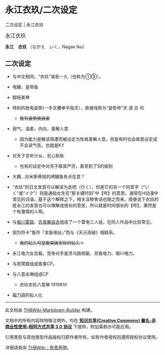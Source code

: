 # 永江衣玖/二次设定

<!-- source html: G:\repos\THBWiki-Markdown-Builder\THBWikiMarkdown\Temp\main\b\ba\ns0%3A%E6%B0%B8%E6%B1%9F%E8%A1%A3%E7%8E%96%2F%E4%BA%8C%E6%AC%A1%E8%AE%BE%E5%AE%9A.html -->

二次设定 | 永江衣玖

  
<big>永江衣玖</big>  

 **永江　衣玖** （ながえ　いく，Nagae Iku）
  


## 二次设定
- 与中文相同，“衣玖”谐音一九（也称为①⑨）。
- 电鳗、皇带鱼
- 御坂美琴
- 特别的放电姿势(一手叉腰单手指天），故被戏称为“姿势帝”天 道 总 司
  -  ~~我有姿势我自豪~~ 

- 弱气，温柔，内向，善解人意
  - 因为能力是解读周遭而被设定为性格善解人意，但是有时也会故意设定成不会读气氛，也就是KY

- 对天子言听计从、忠心耿耿
  - 也有的设定中对天子极其严厉，甚至到了S的级别

- 大概…对米斯蒂娅的烤鳗鱼有点在意？
- “衣玖”的日文发音可以解读为走吧（行く），但是它的另一个同音字（“いく”或“イク”）则是通指女生在“那关键时刻”中【哔】的意思，通常在H动漫中常见的词语。基于这个解释之下，相关淫秽笑话也随之而来。顺便说下衣玖的姓永江的发音也可以理解成很长的意思，所以就是时间很长的【哔】，果然是个有激情的人啊。
- 与[堀川雷鼓](./堀川雷鼓.md)、[苏我屠自古](./苏我屠自古.md)组成了一个雷电三人组，在同人作品中比较常见。
- 因为符卡“鱼符「龙鱼电钻」”而与《天元突破》相联系。
  -  ~~我的钻头可是能突破天际的钻头！~~ 

- 永江电力女总裁，竞争对手是灵乌路核能、苏我电力、堀川电力。
- 与若鹭姬组成鱼类CP。
- 与八意永琳组成CP
  - 衣玖衣玖八意琳 1919810

- 磁力菇的拟人化





---

此文档由 [THBWiki-Markdown-Builder](https://github.com/Delsin-Yu/THBWiki-Markdown-Builder) 构建。

文档中的所有内容除特殊注明外，均在 [**知识共享(Creative Commons) 署名-非商业性使用-相同方式共享 3.0 协议**](https://creativecommons.org/licenses/by-sa/3.0/deed.zh-hans) 下提供，附加条款亦可能应用。

引用类型与其他类型作品版权归原作者所有，如有作者授权则遵照授权协议使用。

详细请查阅 [THBWiki：免责声明](https://thbwiki.cc/THBWiki:%E5%85%8D%E8%B4%A3%E5%A3%B0%E6%98%8E)。

